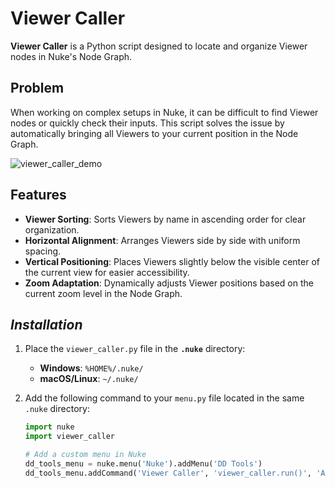 # Viewer Caller

**Viewer Caller** is a Python script designed to locate and organize Viewer nodes in Nuke's Node Graph.

## Problem

When working on complex setups in Nuke, it can be difficult to find Viewer nodes or quickly check their inputs. This script solves the issue by automatically bringing all Viewers to your current position in the Node Graph.

![viewer_caller_demo](https://github.com/user-attachments/assets/2a79e727-504e-4abc-87af-05405972a5ff)

## Features

- **Viewer Sorting**: Sorts Viewers by name in ascending order for clear organization.
- **Horizontal Alignment**: Arranges Viewers side by side with uniform spacing.
- **Vertical Positioning**: Places Viewers slightly below the visible center of the current view for easier accessibility.
- **Zoom Adaptation**: Dynamically adjusts Viewer positions based on the current zoom level in the Node Graph.

## ***Installation***

1. Place the `viewer_caller.py` file in the **`.nuke`** directory:
   - **Windows**: `%HOME%/.nuke/`
   - **macOS/Linux**: `~/.nuke/`

2. Add the following command to your `menu.py` file located in the same `.nuke` directory:

   ```python
   import nuke
   import viewer_caller

   # Add a custom menu in Nuke
   dd_tools_menu = nuke.menu('Nuke').addMenu('DD Tools')
   dd_tools_menu.addCommand('Viewer Caller', 'viewer_caller.run()', 'Alt+W')
